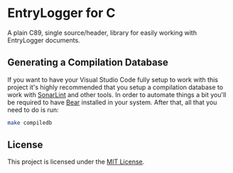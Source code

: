 # EntryLogger for C

A plain C89, single source/header, library for easily working with EntryLogger
documents.

## Generating a Compilation Database

If you want to have your Visual Studio Code fully setup to work with this
project it's highly recommended that you setup a compilation database to work
with [SonarLint](https://www.sonarsource.com/products/sonarlint/) and other
tools. In order to automate things a bit you'll be required to have
[Bear](https://github.com/rizsotto/Bear) installed in your system. After that,
all that you need to do is run:

```bash
make compiledb
```

## License

This project is licensed under the [MIT License](/LICENSE).
